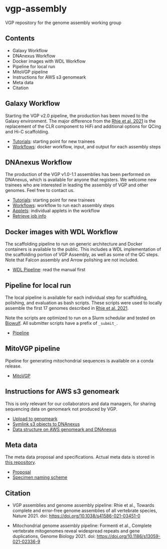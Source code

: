 # vgp-assembly
VGP repository for the genome assembly working group

## Contents
* Galaxy Workflow
* DNAnexus Workflow
* Docker images with WDL Workflow
* Pipeline for local run
* MitoVGP pipeline
* Instructions for AWS s3 genomeark
* Meta data
* Citation

## Galaxy Workflow

Starting the VGP v2.0 pipeline, the production has been moved to the Galaxy environment. The major difference from the [Rhie et al. 2021](https://doi.org/10.1038/s41586-021-03451-0) is the replacement of the CLR component to HiFi and additional options for QCing and Hi-C scaffolding.
* [Tutorials](https://training.galaxyproject.org/training-material/topics/assembly/tutorials/vgp_genome_assembly/tutorial.html): starting point for new trainees
* [Workflows](https://galaxyproject.org/projects/vgp/workflows/): docker workflow, input, and output for each assembly steps
 
## DNAnexus Workflow
 
The production of the VGP v1.0-1.1 assemblies has been performed on DNAnexus, which is available for anyone that registers.
We welcome new trainees who are interested in leading the assembly of VGP and other genomes. Feel free to contact us.
* [Tutorials](https://github.com/VGP/vgp-assembly/blob/master/tutorials/DNAnexus_workflow_1.7_tutorial.md): starting point for new trainees
* [Workflows](https://github.com/VGP/vgp-assembly/tree/master/dx_workflows): workflow to run each assembly steps
* [Applets](https://github.com/VGP/vgp-assembly/tree/master/dx_applets): individual applets in the workflow
* [Retrieve job info](https://github.com/VGP/vgp-assembly/tree/master/dx_scripts)
 
 
## Docker images with WDL Workflow
 
The scaffolding pipeline to run on generic architecture and Docker containers is available to the public. This includes a WDL implementation of the scaffolding portion of VGP Assembly, as well as some of the QC steps. Note that Falcon assembly and Arrow polishing are not included.
 
* [WDL Pipeline](https://github.com/VGP/vgp-assembly/blob/master/wdl_pipeline/WDL_Manual.md): read the manual first
 
 
## Pipeline for local run
 
The local pipeline is available for each individual step for scaffolding, polishing, and evaluation as bash scripts. These scripts were used to locally assemble the first 17 genomes described in [Rhie et al. 2021](https://doi.org/10.1038/s41586-021-03451-0).
 
Note the scripts are optimized to run on a Slurm schedular and tested on [Biowulf](https://hpc.nih.gov/). All submitter scripts have a prefix of `_submit_`.
 
* [Pipeline](https://github.com/VGP/vgp-assembly/tree/master/pipeline)
 
## MitoVGP pipeline
 
Pipeline for generating mitochondrial sequences is available on a conda release.
* [MitoVGP](https://github.com/VGP/vgp-assembly/tree/master/mitoVGP)
 
 
## Instructions for AWS s3 genomeark
 
This is only relevant for our collaborators and data managers, for sharing sequencing data on genomeark not produced by VGP.
* [Upload to genomeark](https://github.com/VGP/vgp-assembly/tree/master/aws_upload)
* [Symlink s3 objects to DNAnexus](https://github.com/VGP/vgp-assembly/tree/master/AWS_bucket)
* [Data structure on AWS genomeark and DNAnexus](https://github.com/VGP/vgp-assembly/blob/master/DNAnexus_and_AWS_data_structure.md)
 
 
## Meta data
 
The meta data proposal and specifications. Actual meta data is stored in [this repository](https://github.com/VGP/vgp-metadata).
* [Proposal](https://github.com/VGP/vgp-assembly/tree/master/metadata_proposal)
* [Specimen naming scheme](https://github.com/VGP/vgp-assembly/blob/master/VGP_specimen_naming_scheme.md)
 
 
## Citation
* VGP assemblies and genome assembly pipeline: Rhie et al., Towards complete and error-free genome assemblies of all vertebrate species, Nature 2021. doi: https://doi.org/10.1038/s41586-021-03451-0
 
* Mitochondrial genome assembly pipeline: Formenti et al., Complete vertebrate mitogenomes reveal widespread repeats and gene duplications, Genome Biology 2021. doi: https://doi.org/10.1186/s13059-021-02336-9
